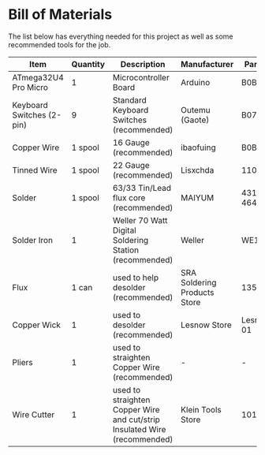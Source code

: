 # Bill of Materials

The list below has everything needed for this project as well as some recommended tools for the job.

| Item | Quantity | Description | Manufacturer | Part Number | Price | Link |
|------|----------|-------------|--------------|-------------|-------|------|
| ATmega32U4 Pro Micro | 1 | Microcontroller Board | Arduino | B0B6HYLC44 | $9.99 | [Amazon](https://www.amazon.com/dp/B0B6HYLC44?ref_=ppx_hzsearch_conn_dt_b_fed_asin_title_1) |
| Keyboard Switches (2-pin) | 9 | Standard Keyboard Switches (recommended) | Outemu (Gaote) | B073WC1NXL | $17.88 | [Amazon](https://www.amazon.com/dp/B073WC1NXL?ref_=ppx_hzsearch_conn_dt_b_fed_asin_title_3&th=1) |
| Copper Wire | 1 spool | 16 Gauge (recommended) | ibaofuing | B0BZMRB1K5 | $16.99 | [Amazon](https://www.amazon.com/dp/B0BZMRB1K5?ref_=ppx_hzsearch_conn_dt_b_fed_asin_title_1&th=1) |
| Tinned Wire | 1 spool | 22 Gauge (recommended) |  Lisxchda | 1104650978 | $7.32 | [AliExpress](https://www.aliexpress.us/item/3256808627623176.html?spm=a2g0o.productlist.main.1.2506g76og76oA2&algo_pvid=733df03e-6399-485a-a67e-a20555408fbe&algo_exp_id=733df03e-6399-485a-a67e-a20555408fbe-0&pdp_ext_f=%7B%22order%22%3A%223%22%2C%22eval%22%3A%221%22%7D&pdp_npi=4%40dis%21USD%217.32%212.29%21%21%2153.02%2116.58%21%402103244617458988014521880e98ca%2112000046778355115%21sea%21US%210%21ABX&curPageLogUid=gsKF8kjk63hj&utparam-url=scene%3Asearch%7Cquery_from%3A) | 
| Solder | 1 spool | 63/33 Tin/Lead flux core (recommended) | MAIYUM | 43188-464408 | $11.99 | [Amazon](https://www.amazon.com/dp/B076QF1Y85?ref_=ppx_hzsearch_conn_dt_b_fed_asin_title_6&th=1) |
| Solder Iron | 1 | Weller 70 Watt Digital Soldering Station (recommended) | Weller | WE1010NA | $115.00 | [Amazon](https://www.amazon.com/dp/B077JDGY1J?ref_=ppx_hzsearch_conn_dt_b_fed_asin_title_6&th=1) |
| Flux | 1 can | used to help desolder (recommended) | SRA Soldering Products Store | 135 | $8.49 | [Amazon](https://www.amazon.com/dp/B008ZIV85A?ref_=ppx_hzsearch_conn_dt_b_fed_asin_title_6&th=1) |
| Copper Wick | 1 | used to desolder (recommended) | Lesnow Store | Lesnow-FT-01 | $9.99 | [Amazon](https://www.amazon.com/dp/B094GZ6CPZ?ref_=ppx_hzsearch_conn_dt_b_fed_asin_title_5&th=1) |
| Pliers | 1 | used to straighten Copper Wire (recommended) | - | - | ~$10 | - |
| Wire Cutter | 1 | used to straighten Copper Wire and cut/strip Insulated Wire (recommended) | Klein Tools Store | 1010 | $24.97 | [Amazon](https://www.amazon.com/gp/product/B0000302WX/ref=ewc_pr_img_1?smid=ATVPDKIKX0DER&psc=1) |

